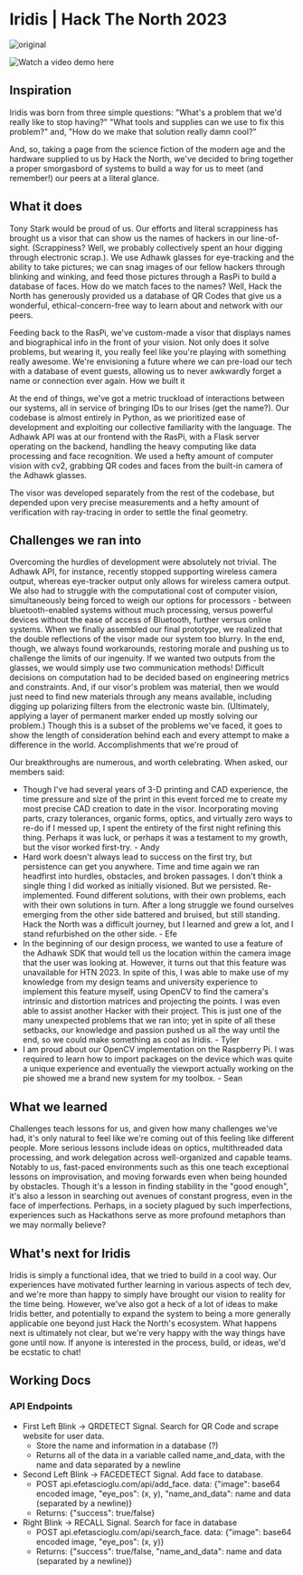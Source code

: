 # Iridis | Hack The North 2023

![original](https://github.com/EfeTascioglu/Hack-The-North-2023/assets/46626642/47ecc3ea-d64d-4a07-82ad-5a937aae8489)

![Watch a video demo here](https://youtu.be/dpprLOdzpI4)

## Inspiration
Iridis was born from three simple questions: "What's a problem that we'd really like to stop having?" "What tools and supplies can we use to fix this problem?" and, "How do we make that solution really damn cool?"

And, so, taking a page from the science fiction of the modern age and the hardware supplied to us by Hack the North, we've decided to bring together a proper smorgasbord of systems to build a way for us to meet (and remember!) our peers at a literal glance.

## What it does
Tony Stark would be proud of us. Our efforts and literal scrappiness has brought us a visor that can show us the names of hackers in our line-of-sight. (Scrappiness? Well, we probably collectively spent an hour digging through electronic scrap.). We use Adhawk glasses for eye-tracking and the ability to take pictures; we can snag images of our fellow hackers through blinking and winking, and feed those pictures through a RasPi to build a database of faces. How do we match faces to the names? Well, Hack the North has generously provided us a database of QR Codes that give us a wonderful, ethical-concern-free way to learn about and network with our peers.

Feeding back to the RasPi, we've custom-made a visor that displays names and biographical info in the front of your vision. Not only does it solve problems, but wearing it, you really feel like you're playing with something really awesome. We're envisioning a future where we can pre-load our tech with a database of event guests, allowing us to never awkwardly forget a name or connection ever again.
How we built it

At the end of things, we've got a metric truckload of interactions between our systems, all in service of bringing IDs to our Irises (get the name?). Our codebase is almost entirely in Python, as we prioritized ease of development and exploiting our collective familiarity with the language. The Adhawk API was at our frontend with the RasPi, with a Flask server operating on the backend, handling the heavy computing like data processing and face recognition. We used a hefty amount of computer vision with cv2, grabbing QR codes and faces from the built-in camera of the Adhawk glasses.

The visor was developed separately from the rest of the codebase, but depended upon very precise measurements and a hefty amount of verification with ray-tracing in order to settle the final geometry.

## Challenges we ran into
Overcoming the hurdles of development were absolutely not trivial. The Adhawk API, for instance, recently stopped supporting wireless camera output, whereas eye-tracker output only allows for wireless camera output. We also had to struggle with the computational cost of computer vision, simultaneously being forced to weigh our options for processors - between bluetooth-enabled systems without much processing, versus powerful devices without the ease of access of Bluetooth, further versus online systems. When we finally assembled our final prototype, we realized that the double reflections of the visor made our system too blurry. In the end, though, we always found workarounds, restoring morale and pushing us to challenge the limits of our ingenuity. If we wanted two outputs from the glasses, we would simply use two communication methods! Difficult decisions on computation had to be decided based on engineering metrics and constraints. And, if our visor's problem was material, then we would just need to find new materials through any means available, including digging up polarizing filters from the electronic waste bin. (Ultimately, applying a layer of permanent marker ended up mostly solving our problem.) Though this is a subset of the problems we've faced, it goes to show the length of consideration behind each and every attempt to make a difference in the world.
Accomplishments that we're proud of

Our breakthroughs are numerous, and worth celebrating. When asked, our members said:
- Though I've had several years of 3-D printing and CAD experience, the time pressure and size of the print in this event forced me to create my most precise CAD creation to date in the visor. Incorporating moving parts, crazy tolerances, organic forms, optics, and virtually zero ways to re-do if I messed up, I spent the entirety of the first night refining this thing. Perhaps it was luck, or perhaps it was a testament to my growth, but the visor worked first-try. - Andy
- Hard work doesn't always lead to success on the first try, but persistence can get you anywhere. Time and time again we ran headfirst into hurdles, obstacles, and broken passages. I don't think a single thing I did worked as initially visioned. But we persisted. Re-implemented. Found different solutions, with their own problems, each with their own solutions in turn. After a long struggle we found ourselves emerging from the other side battered and bruised, but still standing. Hack the North was a difficult journey, but I learned and grew a lot, and I stand refurbished on the other side. - Efe
- In the beginning of our design process, we wanted to use a feature of the Adhawk SDK that would tell us the location within the camera image that the user was looking at. However, it turns out that this feature was unavailable for HTN 2023. In spite of this, I was able to make use of my knowledge from my design teams and university experience to implement this feature myself, using OpenCV to find the camera's intrinsic and distortion matrices and projecting the points. I was even able to assist another Hacker with their project. This is just one of the many unexpected problems that we ran into; yet in spite of all these setbacks, our knowledge and passion pushed us all the way until the end, so we could make something as cool as Iridis. - Tyler
- I am proud about our OpenCV implementation on the Raspberry Pi. I was required to learn how to import packages on the device which was quite a unique experience and eventually the viewport actually working on the pie showed me a brand new system for my toolbox. - Sean

## What we learned
Challenges teach lessons for us, and given how many challenges we've had, it's only natural to feel like we're coming out of this feeling like different people. More serious lessons include ideas on optics, multithreaded data processing, and work delegation across well-organized and capable teams. Notably to us, fast-paced environments such as this one teach exceptional lessons on improvisation, and moving forwards even when being hounded by obstacles. Though it's a lesson in finding stability in the "good enough", it's also a lesson in searching out avenues of constant progress, even in the face of imperfections. Perhaps, in a society plagued by such imperfections, experiences such as Hackathons serve as more profound metaphors than we may normally believe?

## What's next for Iridis
Iridis is simply a functional idea, that we tried to build in a cool way. Our experiences have motivated further learning in various aspects of tech dev, and we're more than happy to simply have brought our vision to reality for the time being. However, we've also got a heck of a lot of ideas to make Iridis better, and potentially to expand the system to being a more generally applicable one beyond just Hack the North's ecosystem. What happens next is ultimately not clear, but we're very happy with the way things have gone until now. If anyone is interested in the process, build, or ideas, we'd be ecstatic to chat!



## Working Docs
### API Endpoints
- First Left Blink -> QRDETECT Signal. Search for QR Code and scrape website for user data.
    - Store the name and information in a database (?)
    - Returns all of the data in a variable called name_and_data, with the name and data separated by a newline
- Second Left Blink -> FACEDETECT Signal. Add face to database. 
    - POST api.efetascioglu.com/api/add_face.  data: {"image": base64 encoded image, "eye_pos": (x, y), "name_and_data": name and data (separated by a newline)}
    - Returns: {"success": true/false}
- Right Blink -> RECALL Signal. Search for face in database
    - POST api.efetascioglu.com/api/search_face.  data: {"image": base64 encoded image, "eye_pos": (x, y)}
    - Returns: {"success": true/false, "name_and_data": name and data (separated by a newline)}
